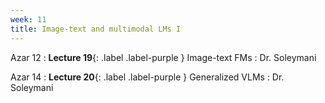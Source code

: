 ```yaml
---
week: 11
title: Image-text and multimodal LMs I
---
```


Azar 12
: **Lecture 19**{: .label .label-purple } Image-text FMs
  : Dr. Soleymani

Azar 14
: **Lecture 20**{: .label .label-purple } Generalized VLMs
  : Dr. Soleymani